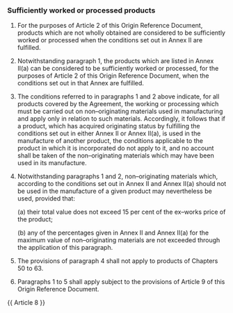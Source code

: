 ### Sufficiently worked or processed products

1.  For the purposes of Article 2 of this Origin Reference Document, products which are not wholly obtained are considered to be sufficiently worked or processed when the conditions set out in Annex II are fulfilled.

2.  Notwithstanding paragraph 1, the products which are listed in Annex II(a) can be considered to be sufficiently worked or processed, for the purposes of Article 2 of this Origin Reference Document, when the conditions set out in that Annex are fulfilled.

3.  The conditions referred to in paragraphs 1 and 2 above indicate, for all products covered by the Agreement, the working or processing which must be carried out on non–originating materials used in manufacturing and apply only in relation to such materials. Accordingly, it follows that if a product, which has acquired originating status by fulfilling the conditions set out in either Annex II or Annex II(a), is used in the manufacture of another product, the conditions applicable to the product in which it is incorporated do not apply to it, and no account shall be taken of the non–originating materials which may have been used in its manufacture.

4.  Notwithstanding paragraphs 1 and 2, non–originating materials which, according to the conditions set out in Annex II and Annex II(a) should not be used in the manufacture of a given product may nevertheless be used, provided that:

    (a)  their total value does not exceed 15 per cent of the ex–works price of the product;

    (b)  any of the percentages given in Annex II and Annex II(a) for the maximum value of non–originating materials are not exceeded through the application of this paragraph.

5.  The provisions of paragraph 4 shall not apply to products of Chapters 50 to 63.

6.  Paragraphs 1 to 5 shall apply subject to the provisions of Article 9 of this Origin Reference Document.

{{ Article 8 }}
